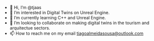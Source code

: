 - 👋 Hi, I’m @tjaas
- 👀 I’m interested in Digital Twins on Unreal Engine.
- 🌱 I’m currently learning C++ and Unreal Engine.
- 💞️ I’m looking to collaborate on making digital twins in the tourism and arquitectue sectors. 
- 📫 How to reach me on my email tiagoalmeidasousa@outlook.com

<!---
tjaas/tjaas is a ✨ special ✨ repository because its `README.md` (this file) appears on your GitHub profile.
You can click the Preview link to take a look at your changes.
--->
